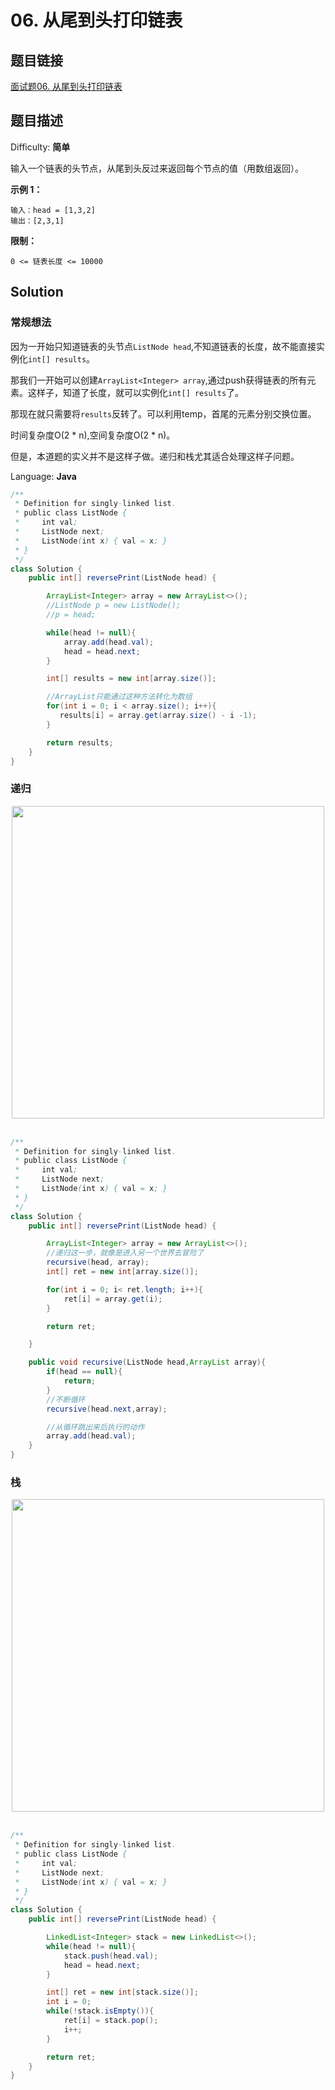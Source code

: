 # 06. 从尾到头打印链表

## 题目链接

[面试题06\. 从尾到头打印链表](https://leetcode-cn.com/problems/cong-wei-dao-tou-da-yin-lian-biao-lcof/)

## 题目描述

Difficulty: **简单**

输入一个链表的头节点，从尾到头反过来返回每个节点的值（用数组返回）。

**示例 1：**

```text
输入：head = [1,3,2]
输出：[2,3,1]
```

**限制：**

`0 <= 链表长度 <= 10000`

## Solution

### 常规想法

因为一开始只知道链表的头节点`ListNode head`,不知道链表的长度，故不能直接实例化`int[] results`。

那我们一开始可以创建`ArrayList<Integer> array`,通过push获得链表的所有元素。这样子，知道了长度，就可以实例化`int[] results`了。

那现在就只需要将`results`反转了。可以利用temp，首尾的元素分别交换位置。

时间复杂度O(2 \* n),空间复杂度O(2 \* n)。

但是，本道题的实义并不是这样子做。递归和栈尤其适合处理这样子问题。

Language: **Java**

```java
​/**
 * Definition for singly-linked list.
 * public class ListNode {
 *     int val;
 *     ListNode next;
 *     ListNode(int x) { val = x; }
 * }
 */
class Solution {
    public int[] reversePrint(ListNode head) {

        ArrayList<Integer> array = new ArrayList<>();
        //ListNode p = new ListNode();
        //p = head;

        while(head != null){
            array.add(head.val);
            head = head.next;
        }

        int[] results = new int[array.size()];

        //ArrayList只能通过这种方法转化为数组
        for(int i = 0; i < array.size(); i++){
           results[i] = array.get(array.size() - i -1);
        }

        return results;
    }
}
```

### 递归

<div align="center"> <img src="_img/剑指offer06递归.gif" width="500px"> </div><br>

```java
/**
 * Definition for singly-linked list.
 * public class ListNode {
 *     int val;
 *     ListNode next;
 *     ListNode(int x) { val = x; }
 * }
 */
class Solution {
    public int[] reversePrint(ListNode head) {

        ArrayList<Integer> array = new ArrayList<>();
        //递归这一步，就像是进入另一个世界去冒险了
        recursive(head, array);
        int[] ret = new int[array.size()];

        for(int i = 0; i< ret.length; i++){
            ret[i] = array.get(i);
        }

        return ret;

    }

    public void recursive(ListNode head,ArrayList array){
        if(head == null){
            return;
        }
        //不断循环
        recursive(head.next,array);

        //从循环跳出来后执行的动作
        array.add(head.val);
    }
}
```

### 栈

<div align="center"> <img src="_img/剑指offer06栈.gif" width="500px"> </div><br>

```java
/**
 * Definition for singly-linked list.
 * public class ListNode {
 *     int val;
 *     ListNode next;
 *     ListNode(int x) { val = x; }
 * }
 */
class Solution {
    public int[] reversePrint(ListNode head) {

        LinkedList<Integer> stack = new LinkedList<>();
        while(head != null){
            stack.push(head.val);
            head = head.next;
        }

        int[] ret = new int[stack.size()];
        int i = 0;
        while(!stack.isEmpty()){
            ret[i] = stack.pop();
            i++;
        }

        return ret;
    }
}
```
